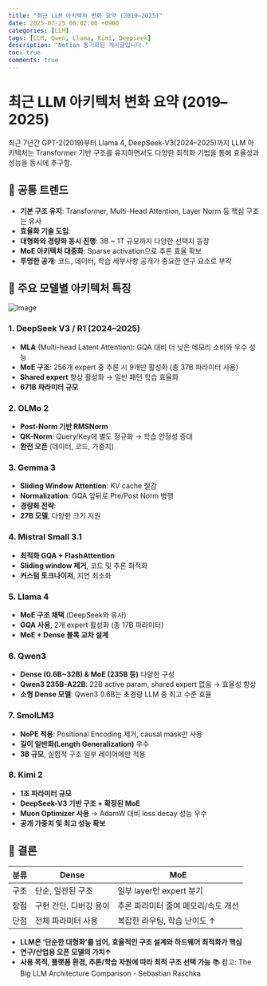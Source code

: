 ```yaml
---
title: "최근 LLM 아키텍처 변화 요약 (2019–2025)"
date: 2025-07-25 08:02:00 +0900
categories: [LLM]
tags: [LLM, Qwen, Llama, Kimi, Deepseek]
description: "Notion 동기화된 게시글입니다."
toc: true
comments: true
---
```


# 최근 LLM 아키텍처 변화 요약 (2019–2025)

최근 7년간 GPT-2(2019)부터 Llama 4, DeepSeek-V3(2024–2025)까지 LLM 아키텍처는 Transformer 기반 구조를 유지하면서도 다양한 최적화 기법을 통해 효율성과 성능을 동시에 추구함.

## 🔑 공통 트렌드

- **기본 구조 유지**: Transformer, Multi-Head Attention, Layer Norm 등 핵심 구조는 유사
- **효율화 기술 도입**:
- **대형화와 경량화 동시 진행**: 3B ~ 1T 규모까지 다양한 선택지 등장
- **MoE 아키텍처 대중화**: Sparse activation으로 추론 효율 확보
- **투명한 공개**: 코드, 데이터, 학습 세부사항 공개가 중요한 연구 요소로 부각
## 📌 주요 모델별 아키텍처 특징

![Image](https://prod-files-secure.s3.us-west-2.amazonaws.com/e6db513d-ec54-40ff-aa74-2487b0bcfe15/ac24fdd3-febf-45c7-8e99-afb6446591d8/image.png?X-Amz-Algorithm=AWS4-HMAC-SHA256&X-Amz-Content-Sha256=UNSIGNED-PAYLOAD&X-Amz-Credential=ASIAZI2LB466QUAUEMOQ%2F20250726%2Fus-west-2%2Fs3%2Faws4_request&X-Amz-Date=20250726T072314Z&X-Amz-Expires=3600&X-Amz-Security-Token=IQoJb3JpZ2luX2VjEC4aCXVzLXdlc3QtMiJGMEQCIEWC%2Bb0OutG7H%2BJElHACflAXaj2gUBdEzZD6wvOJ5ADxAiBfm7Zdp82%2BZJrCy%2BDtovQJkGDhdwd2qFlyaW2rWFRMNCr%2FAwhXEAAaDDYzNzQyMzE4MzgwNSIMHOtS0Qq1q%2FMcJrM9KtwDeihGAzwiURiBlA5xMXmvkj705QrUT%2FsQbKXbXqBB%2BP8ZvzVtUdaQf63jARFH5KupQHnYO%2BsOdLwf6bDmxyBKS47p%2Bi7On%2FrMaKSJSRPme4dRJA2jAIR3Cmq4TK0uqY3dGpBmqKtbJaTIWeu0GgxbJFwfKCKuQpQhhpIFZLvh6BI4yRKfgMzmiM67lh3KlROnQkOUwRhbbTODa9MfA%2BlFXZZNsBmNkuiKkrFANIchrHJ1OhtEsn%2FrlgqgmF2L5V9ACWrOE17UcYtq0vB%2BvbHt%2BVZuMwYzv7bmyScUcLGH%2FiRDqcuFFqtax4mRIFHOXlhHJY7EWnveDV8BXyZekfFeNRFxWVES9xVEJuils9bZ%2BaMazuRHRTCjWwU2cWgX74%2FWgRJ5gvs1ZQw6HD1tHZolkLCG6JKfLBrxfbGwRLJDKvS0Eu0v8E2J0ps%2FB6KgOllOm58CNgt8ICdIsuJ5A35ivzEYM8LCkhFCovNSJ0bPBIa3TEnlHkeH25gH5%2FjqTWbGLPNv09fdu6b96tqatam3XqiTUR62S56k6A9SegeIII2C829wXiks3yY7MxKtXdTjiM1uDJoaDyM88Dn2RHp9kpTxlUedHki3Q4j2vr0m6IAKQ2JMoAv2%2Be6pdaMwjuKRxAY6pgE4IjpZB5RoGnTENcb3O9LMne%2BhnmGFu0%2F7WcXlGoTt9klVEbx2D2IYzo38ELyvGrTVkAtyjUAZzCng%2Bgb3s%2FJyIVohhX9bcCZfGJpneQMVB0TJu6cE968ChksYIHbaCDmvK%2BFg1ohgCI2DGwio1hLCkB3TfdSKBZz4qVZ9cSo9fTcbx%2B67eOvNvSJYu7P4KuPkxZiDt%2BaP%2BfyvsiMBr%2FVOyx9VCgOW&X-Amz-Signature=2e5462eec93a68aa34cc46b51933c353b300c246c0b3a593aa91b78ed2d84632&X-Amz-SignedHeaders=host&x-amz-checksum-mode=ENABLED&x-id=GetObject)

### 1. DeepSeek V3 / R1 (2024–2025)

- **MLA** (Multi-head Latent Attention): GQA 대비 더 낮은 메모리 소비와 우수 성능
- **MoE 구조**: 256개 expert 중 추론 시 9개만 활성화 (총 37B 파라미터 사용)
- **Shared expert** 항상 활성화 → 일반 패턴 학습 효율화
- **671B 파라미터 규모**
### 2. OLMo 2

- **Post-Norm 기반 RMSNorm**
- **QK-Norm**: Query/Key에 별도 정규화 → 학습 안정성 증대
- **완전 오픈** (데이터, 코드, 가중치)
### 3. Gemma 3

- **Sliding Window Attention**: KV cache 절감
- **Normalization**: GQA 앞뒤로 Pre/Post Norm 병행
- **경량화 전략**:
- **27B 모델**, 다양한 크기 지원
### 4. Mistral Small 3.1

- **최적화 GQA + FlashAttention**
- **Sliding window 제거**, 코드 및 추론 최적화
- **커스텀 토크나이저**, 지연 최소화
### 5. Llama 4

- **MoE 구조 채택** (DeepSeek와 유사)
- **GQA 사용**, 2개 expert 활성화 (총 17B 파라미터)
- **MoE + Dense 블록 교차 설계**
### 6. Qwen3

- **Dense (0.6B~32B) & MoE (235B 등)** 다양한 구성
- **Qwen3 235B-A22B**: 22B active param, shared expert 없음 → 효율성 향상
- **소형 Dense 모델**: Qwen3 0.6B는 초경량 LLM 중 최고 수준 효율
### 7. SmolLM3

- **NoPE 적용**: Positional Encoding 제거, causal mask만 사용
- **길이 일반화(Length Generalization)** 우수
- **3B 규모**, 실험적 구조 일부 레이어에만 적용
### 8. Kimi 2

- **1조 파라미터 규모**
- **DeepSeek-V3 기반 구조 + 확장된 MoE**
- **Muon Optimizer 사용** → AdamW 대비 loss decay 성능 우수
- **공개 가중치 및 최고 성능 확보**
## 🧩 결론

| 분류 | Dense | MoE |
| --- | --- | --- |
| 구조 | 단순, 일관된 구조 | 일부 layer만 expert 분기 |
| 장점 | 구현 간단, 디버깅 용이 | 추론 파라미터 줄여 메모리/속도 개선 |
| 단점 | 전체 파라미터 사용 | 복잡한 라우팅, 학습 난이도 ↑ |

- **LLM은 ‘단순한 대형화’를 넘어, 효율적인 구조 설계와 하드웨어 최적화가 핵심**
- **연구/산업용 오픈 모델의 가치↑**
- **사용 목적, 플랫폼 환경, 추론/학습 자원에 따라 최적 구조 선택 가능**
📚 참고: The Big LLM Architecture Comparison - Sebastian Raschka


